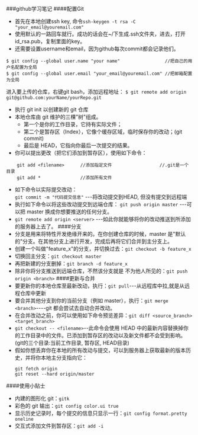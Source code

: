 ###github学习笔记
####配置Git
* 首先在本地创建ssh key, 命令`ssh-keygen -t rsa -C "your_email@youremail.com"`
* 使用默认的一路回车就行。成功的话会在~/下生成.ssh文件夹，进去，打开id_rsa.pub，复制里面的key。
* 还需要设置username和email，因为github每次commit都会记录他们。
```
$ git config --global user.name "your name"                 //把自己的用户名配置为全局
$ git config --global user.email "your_email@youremail.com" //把邮箱配置为全局
```
进入要上传的仓库，右键git bash，添加远程地址：
`$ git remote add origin git@github.com:yourName/yourRepo.git`
* 执行 git init 以创建新的 git 仓库
* 本地仓库由 git 维护的三棵"树"组成。
    * 第一个是你的工作目录，它持有实际文件；
    * 第二个是暂存区（Index），它像个缓存区域，临时保存你的改动；(git commit)
    * 最后是 HEAD，它指向你最后一次提交的结果。
* 你可以提出更改（把它们添加到暂存区），使用如下命令：
```
    git add <filename>      //添加指定文件                  //.git是一个目录
    git add *               //添加所有文件
```
* 如下命令以实际提交改动：  
    `git commit -m "代码提交信息"` ---将改动提交到HEAD, 但没有提交到远程端
* 执行如下命令以将这些改动提交到远端仓库：
    `git push origin master` ---可以把 master 换成你想要推送的任何分支。 
* `git remote add origin <server>` ---如此你就能够将你的改动推送到所添加的服务器上去了。 
####分支
* 分支是用来将特性开发绝缘开来的。在你创建仓库的时候，master 是"默认的"分支。在其他分支上进行开发，完成后再将它们合并到主分支上。
* 创建一个叫做"feature_x"的分支，并切换过去：`git checkout -b feature_x`
* 切换回主分支：`git checkout master`
* 再把新建的分支删掉：`git branch -d feature_x`
* 除非你将分支推送到远端仓库，不然该分支就是 不为他人所见的：`git push origin <branch>`
####更新与合并
* 要更新你的本地仓库至最新改动，执行：`git pull`---从远程库中拉,就是从远程仓库中更新
* 要合并其他分支到你的当前分支（例如 master），执行：`git merge <branch>`----git 都会尝试去自动合并改动。
* 在合并改动之前，你可以使用如下命令预览差异：`git diff <source_branch> <target_branch>`
* `git checkout -- <filename>`--此命令会使用 HEAD 中的最新内容替换掉你的工作目录中的文件。已添加到暂存区的改动以及新文件都不会受到影响。(git的三个目录:当前工作目录, 暂存区, HEAD目录)
* 假如你想丢弃你在本地的所有改动与提交，可以到服务器上获取最新的版本历史，并将你本地主分支指向它：
    ```
    git fetch origin
    git reset --hard origin/master
    ```
####使用小贴士
* 内建的图形化 git：`gitk`
* 彩色的 git 输出：`git config color.ui true`
* 显示历史记录时，每个提交的信息只显示一行：`git config format.pretty oneline`
* 交互式添加文件到暂存区：`git add -i`